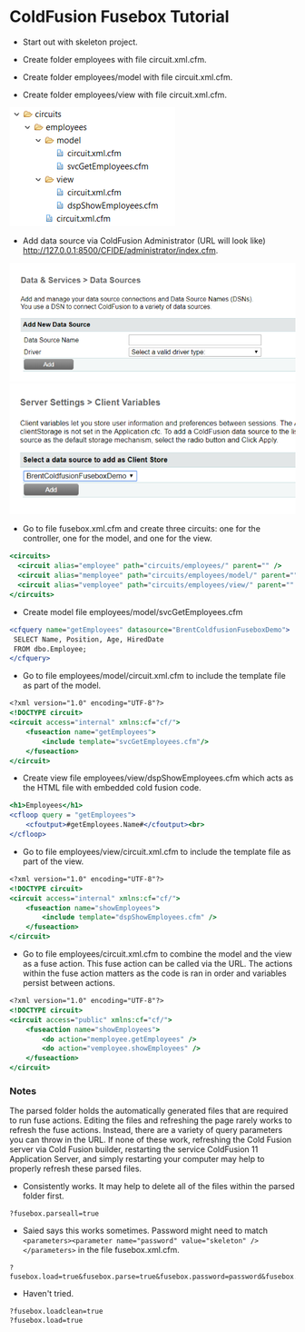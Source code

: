 # ColdFusion Fusebox Tutorial

* Start out with skeleton project.

* Create folder employees with file circuit.xml.cfm.

* Create folder employees/model with file circuit.xml.cfm.

* Create folder employees/view with file circuit.xml.cfm.

![Directory Image](/readme/directory_image.PNG?raw=true)

* Add data source via ColdFusion Administrator (URL will look like) http://127.0.0.1:8500/CFIDE/administrator/index.cfm.

![Data Source Image](/readme/data_source_image.PNG?raw=true)
![Client Variable Image](/readme/client_variable_image.PNG?raw=true)

* Go to file fusebox.xml.cfm and create three circuits: one for the controller, one for the model, and one for the view.

```coldfusion
<circuits>
  <circuit alias="employee" path="circuits/employees/" parent="" />
  <circuit alias="memployee" path="circuits/employees/model/" parent="" />
  <circuit alias="vemployee" path="circuits/employees/view/" parent="" />
</circuits>
```

* Create model file employees/model/svcGetEmployees.cfm

```coldfusion
<cfquery name="getEmployees" datasource="BrentColdfusionFuseboxDemo">
 SELECT Name, Position, Age, HiredDate
 FROM dbo.Employee;
</cfquery>
```

* Go to file employees/model/circuit.xml.cfm to include the template file as part of the model.

```coldfusion
<?xml version="1.0" encoding="UTF-8"?>
<!DOCTYPE circuit>
<circuit access="internal" xmlns:cf="cf/">
	<fuseaction name="getEmployees">
		<include template="svcGetEmployees.cfm"/>
	</fuseaction>
</circuit>
```

* Create view file employees/view/dspShowEmployees.cfm which acts as the HTML file with embedded cold fusion code.

```coldfusion
<h1>Employees</h1>
<cfloop query = "getEmployees">
	<cfoutput>#getEmployees.Name#</cfoutput><br>
</cfloop>
```

* Go to file employees/view/circuit.xml.cfm to include the template file as part of the view.

```coldfusion
<?xml version="1.0" encoding="UTF-8"?>
<!DOCTYPE circuit>
<circuit access="internal" xmlns:cf="cf/">
	<fuseaction name="showEmployees">
		<include template="dspShowEmployees.cfm" />
	</fuseaction>
</circuit>
```

- Go to file employees/circuit.xml.cfm to combine the model and the view as a fuse action. This fuse action can be called via the URL. The actions within the fuse action matters as the code is ran in order and variables persist between actions.

```coldfusion
<?xml version="1.0" encoding="UTF-8"?>
<!DOCTYPE circuit>
<circuit access="public" xmlns:cf="cf/">
	<fuseaction name="showEmployees">
		<do action="memployee.getEmployees" />
		<do action="vemployee.showEmployees" />
    </fuseaction>
</circuit>
```

### Notes

The parsed folder holds the automatically generated files that are required to run fuse actions. Editing the files and refreshing the page rarely works to refresh the fuse actions. Instead, there are a variety of query parameters you can throw in the URL. If none of these work, refreshing the Cold Fusion server via Cold Fusion builder, restarting the service ColdFusion 11 Application Server, and simply restarting your computer may help to properly refresh these parsed files.

* Consistently works. It may help to delete all of the files within the parsed folder first.

```
?fusebox.parseall=true
```

* Saied says this works sometimes. Password might need to match `<parameters><parameter name="password" value="skeleton" /></parameters>` in the file fusebox.xml.cfm.

```
?fusebox.load=true&fusebox.parse=true&fusebox.password=password&fusebox.loadclean=true  
```

* Haven't tried.

```
?fusebox.loadclean=true
?fusebox.load=true
```
